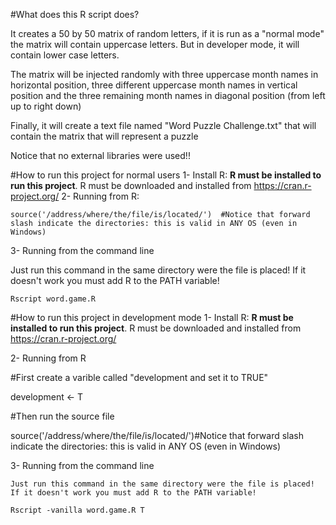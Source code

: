 #What does this R script does?

It creates a 50 by 50 matrix of random letters, if it is run as a "normal mode" the matrix will contain uppercase letters. But in developer mode, it will contain lower case letters.

The matrix will be injected randomly with three uppercase month names in horizontal position, three different uppercase month names in vertical position and the three remaining month names in diagonal position (from left up to right down)

Finally, it will create a text file named "Word Puzzle Challenge.txt" that will contain the matrix that will represent a puzzle

Notice that no external libraries were used!!


#How to run this project for normal users
1- Install R: **R must be installed to run this project**.  R must be downloaded and installed from https://cran.r-project.org/
2- Running from R:

    source('/address/where/the/file/is/located/')  #Notice that forward slash indicate the directories: this is valid in ANY OS (even in Windows)

3- Running from the command line
	
Just run this command in the same directory were the file is placed! If it doesn't work you must add R to the PATH variable!

    Rscript word.game.R

#How to run this project in development mode 
1- Install R: **R must be installed to run this project**. R must be downloaded and installed from https://cran.r-project.org/

2- Running from R
   
   #First create a varible called "development and set it to TRUE"

   development <- T
   
   #Then run the source file
    
   source('/address/where/the/file/is/located/')#Notice that forward slash indicate the directories: this is valid in ANY OS (even in Windows)

3- Running from the command line

	Just run this command in the same directory were the file is placed! If it doesn't work you must add R to the PATH variable!

    Rscript -vanilla word.game.R T





